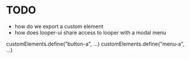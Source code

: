 
# TODO

- how do we export a custom element
- how does looper-ui share access to looper with a modal menu

customElements.define("button-a", ...)
customElements.define("menu-a", ...)
<loop-ui >
<div id=slot-button>
  <icon-a>
</div>
<div id=slot-modal>
  <modal-a >
</div>
</lop-ui>
